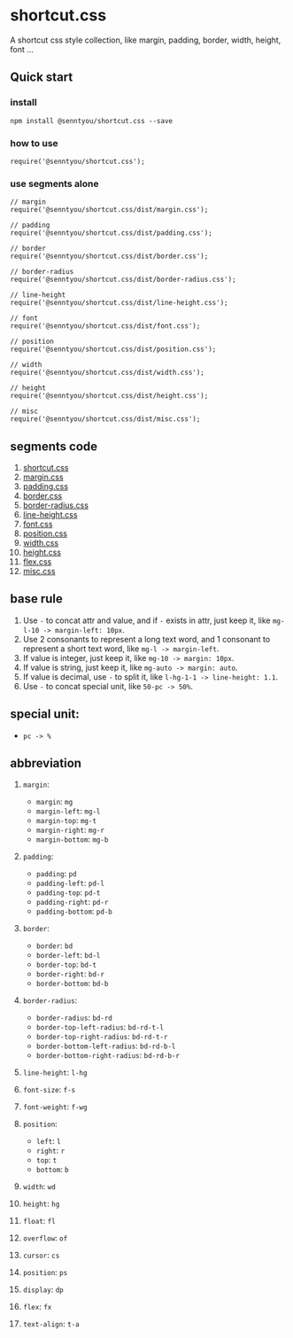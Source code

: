 # shortcut.css

A shortcut css style collection, like margin, padding, border, width, height, font ...

## Quick start

### install

```
npm install @senntyou/shortcut.css --save
```

### how to use

```
require('@senntyou/shortcut.css');
```

### use segments alone

```
// margin
require('@senntyou/shortcut.css/dist/margin.css');

// padding
require('@senntyou/shortcut.css/dist/padding.css');

// border
require('@senntyou/shortcut.css/dist/border.css');

// border-radius
require('@senntyou/shortcut.css/dist/border-radius.css');

// line-height
require('@senntyou/shortcut.css/dist/line-height.css');

// font
require('@senntyou/shortcut.css/dist/font.css');

// position
require('@senntyou/shortcut.css/dist/position.css');

// width
require('@senntyou/shortcut.css/dist/width.css');

// height
require('@senntyou/shortcut.css/dist/height.css');

// misc
require('@senntyou/shortcut.css/dist/misc.css');
```

## segments code

1. [shortcut.css](./dist/shortcut.css)
2. [margin.css](./dist/margin.css)
3. [padding.css](./dist/padding.css)
4. [border.css](./dist/border.css)
5. [border-radius.css](./dist/border-radius.css)
6. [line-height.css](./dist/line-height.css)
7. [font.css](./dist/font.css)
8. [position.css](./dist/position.css)
9. [width.css](./dist/width.css)
10. [height.css](./dist/height.css)
11. [flex.css](./dist/flex.css)
12. [misc.css](./dist/misc.css)

## base rule

1. Use `-` to concat attr and value, and if `-` exists in attr, just keep it, like `mg-l-10 -> margin-left: 10px`.
2. Use 2 consonants to represent a long text word, and 1 consonant to represent a short text word, like `mg-l -> margin-left`.
3. If value is integer, just keep it, like `mg-10 -> margin: 10px`.
4. If value is string, just keep it, like `mg-auto -> margin: auto`.
5. If value is decimal, use `-` to split it, like `l-hg-1-1 -> line-height: 1.1`.
6. Use `-` to concat special unit, like `50-pc -> 50%`.

## special unit:

* `pc -> %`

## abbreviation

1. `margin`:
    - `margin`: `mg`
    - `margin-left`: `mg-l`
    - `margin-top`: `mg-t`
    - `margin-right`: `mg-r`
    - `margin-bottom`: `mg-b`

2. `padding`:
    - `padding`: `pd`
    - `padding-left`: `pd-l`
    - `padding-top`: `pd-t`
    - `padding-right`: `pd-r`
    - `padding-bottom`: `pd-b`

3. `border`:
    - `border`: `bd`
    - `border-left`: `bd-l`
    - `border-top`: `bd-t`
    - `border-right`: `bd-r`
    - `border-bottom`: `bd-b`

4. `border-radius`:
    - `border-radius`: `bd-rd`
    - `border-top-left-radius`: `bd-rd-t-l`
    - `border-top-right-radius`: `bd-rd-t-r`
    - `border-bottom-left-radius`: `bd-rd-b-l`
    - `border-bottom-right-radius`: `bd-rd-b-r`

5. `line-height`: `l-hg`

6. `font-size`: `f-s`

7. `font-weight`: `f-wg`

8. `position`:
    - `left`: `l`
    - `right`: `r`
    - `top`: `t`
    - `bottom`: `b`

9. `width`: `wd`

10. `height`: `hg`

11. `float`: `fl`

12. `overflow`: `of`

13. `cursor`: `cs`

14. `position`: `ps`

15. `display`: `dp`

16. `flex`: `fx`

17. `text-align`: `t-a`
